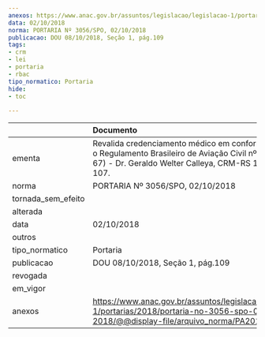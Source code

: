 ```yaml
---
anexos: https://www.anac.gov.br/assuntos/legislacao/legislacao-1/portarias/2018/portaria-no-3056-spo-02-10-2018/@@display-file/arquivo_norma/PA2018-3056.pdf
data: 02/10/2018
norma: PORTARIA Nº 3056/SPO, 02/10/2018
publicacao: DOU 08/10/2018, Seção 1, pág.109
tags:
- crm
- lei
- portaria
- rbac
tipo_normatico: Portaria
hide: 
- toc 
 
---
```


|                    | Documento                                                                                                                                                           |
|:-------------------|:--------------------------------------------------------------------------------------------------------------------------------------------------------------------|
| ementa             | Revalida credenciamento médico em conformidade com o Regulamento Brasileiro de Aviação Civil nº 67 (RBAC nº 67) - Dr. Geraldo Welter Calleya, CRM-RS 19183, MC 107. |
| norma              | PORTARIA Nº 3056/SPO, 02/10/2018                                                                                                                                    |
| tornada_sem_efeito |                                                                                                                                                                     |
| alterada           |                                                                                                                                                                     |
| data               | 02/10/2018                                                                                                                                                          |
| outros             |                                                                                                                                                                     |
| tipo_normatico     | Portaria                                                                                                                                                            |
| publicacao         | DOU 08/10/2018, Seção 1, pág.109                                                                                                                                    |
| revogada           |                                                                                                                                                                     |
| em_vigor           |                                                                                                                                                                     |
| anexos             | https://www.anac.gov.br/assuntos/legislacao/legislacao-1/portarias/2018/portaria-no-3056-spo-02-10-2018/@@display-file/arquivo_norma/PA2018-3056.pdf                |